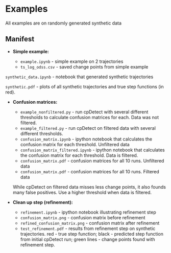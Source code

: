Examples
========

All examples are on randomly generated synthetic data

Manifest
--------
* **Simple example:**


 
   * `example.ipynb` - simple example on 2 trajectories
   * `ts_log_odss.csv` - saved change points from simple example

`synthetic_data.ipynb` - notebook that generated synthetic trajectories

`synthetic.pdf` - plots of all synthetic trajectories and true step functions (in red).

* **Confusion matrices:**


    * `example_nonfiltered.py` - run cpDetect with several different thresholds
    to calculate confusion matrices for each. Data was not filtered.
    * `example_filtered.py` - run cpDetect on filtered data with several different
    thresholds.
    * `confusion_matrix.ipynb` - ipython notebook that calculates the confusion matrix
    for each threshold. Unfiltered data
    * `confusion_matrix_filtered.ipynb` - ipython notebook that calculates the confusion
    matrix for each threshold. Data is filtered.
    * `confusion_matrix.pdf` - confusion matrices for all 10 runs. Unfiltered data
    * `confusion_matrix.pdf` - confusion matrices for all 10 runs. Filtered data
    
    While cpDetect on filtered data misses less change points, it also founds many
    false positives. Use a higher threshold when data is filtered. 

* **Clean up step (refinement):**


    * `refinement.ipynb` - ipython notebook illustrating refinement step
    * `confusion_matrix.png` - confusion matrix before refinement
    * `refined_confusion_matrix.png` - confusion matrix after refinement
    * `test_refinement.pdf` - results from refinement step on synthetic trajectories. 
    red - true step function; black - predicted step function from initial cpDetect run;
    green lines - change points found with refinement step. 
    
    